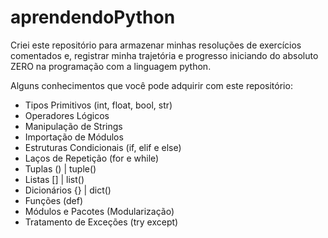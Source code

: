 # aprendendoPython

Criei este repositório para armazenar minhas resoluções de exercícios comentados e, registrar minha trajetória e progresso iniciando do absoluto ZERO na programação com a linguagem python.

Alguns conhecimentos que você pode adquirir com este repositório:
- Tipos Primitivos (int, float, bool, str)
- Operadores Lógicos
- Manipulação de Strings
- Importação de Módulos
- Estruturas Condicionais (if, elif e else)
- Laços de Repetição (for e while)
- Tuplas () | tuple() 
- Listas [] | list()
- Dicionários {} | dict()
- Funções (def)
- Módulos e Pacotes (Modularização)
- Tratamento de Exceções (try except)

